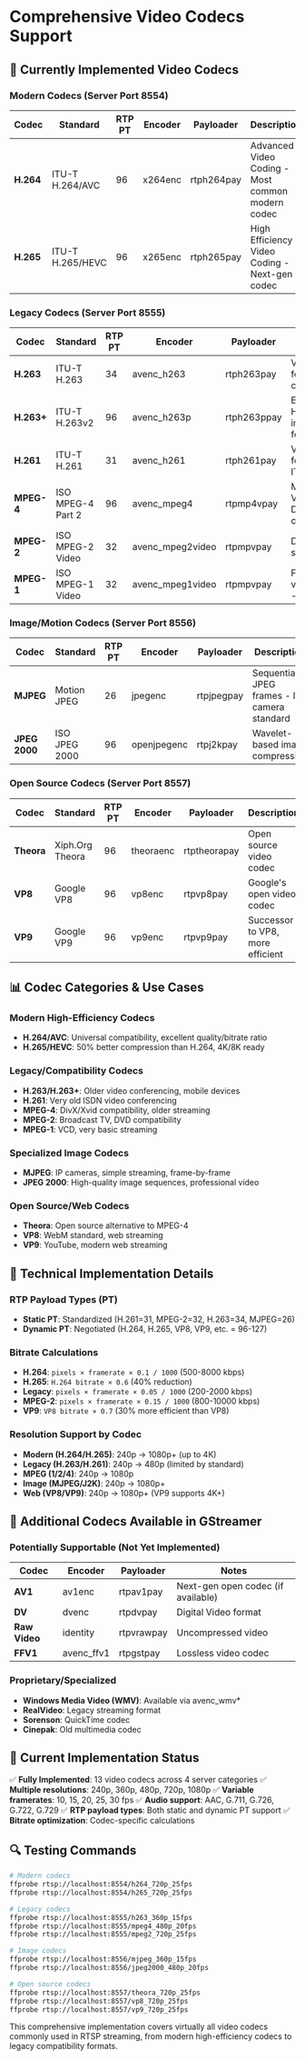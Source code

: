 # Comprehensive Video Codecs Support

## 🎥 **Currently Implemented Video Codecs**

### **Modern Codecs (Server Port 8554)**
| Codec | Standard | RTP PT | Encoder | Payloader | Description |
|-------|----------|--------|---------|-----------|-------------|
| **H.264** | ITU-T H.264/AVC | 96 | x264enc | rtph264pay | Advanced Video Coding - Most common modern codec |
| **H.265** | ITU-T H.265/HEVC | 96 | x265enc | rtph265pay | High Efficiency Video Coding - Next-gen codec |

### **Legacy Codecs (Server Port 8555)**
| Codec | Standard | RTP PT | Encoder | Payloader | Description |
|-------|----------|--------|---------|-----------|-------------|
| **H.263** | ITU-T H.263 | 34 | avenc_h263 | rtph263pay | Video coding for low bit rate communication |
| **H.263+** | ITU-T H.263v2 | 96 | avenc_h263p | rtph263ppay | Enhanced H.263 with improved features |
| **H.261** | ITU-T H.261 | 31 | avenc_h261 | rtph261pay | Video codec for ISDN - First ITU standard |
| **MPEG-4** | ISO MPEG-4 Part 2 | 96 | avenc_mpeg4 | rtpmp4vpay | MPEG-4 Visual - DivX/Xvid compatible |
| **MPEG-2** | ISO MPEG-2 Video | 32 | avenc_mpeg2video | rtpmpvpay | DVD/Broadcast standard |
| **MPEG-1** | ISO MPEG-1 Video | 32 | avenc_mpeg1video | rtpmpvpay | First MPEG video standard - VCD quality |

### **Image/Motion Codecs (Server Port 8556)**
| Codec | Standard | RTP PT | Encoder | Payloader | Description |
|-------|----------|--------|---------|-----------|-------------|
| **MJPEG** | Motion JPEG | 26 | jpegenc | rtpjpegpay | Sequential JPEG frames - IP camera standard |
| **JPEG 2000** | ISO JPEG 2000 | 96 | openjpegenc | rtpj2kpay | Wavelet-based image compression |

### **Open Source Codecs (Server Port 8557)**
| Codec | Standard | RTP PT | Encoder | Payloader | Description |
|-------|----------|--------|---------|-----------|-------------|
| **Theora** | Xiph.Org Theora | 96 | theoraenc | rtptheorapay | Open source video codec |
| **VP8** | Google VP8 | 96 | vp8enc | rtpvp8pay | Google's open video codec |
| **VP9** | Google VP9 | 96 | vp9enc | rtpvp9pay | Successor to VP8, more efficient |

## 📊 **Codec Categories & Use Cases**

### **Modern High-Efficiency Codecs**
- **H.264/AVC**: Universal compatibility, excellent quality/bitrate ratio
- **H.265/HEVC**: 50% better compression than H.264, 4K/8K ready

### **Legacy/Compatibility Codecs**
- **H.263/H.263+**: Older video conferencing, mobile devices
- **H.261**: Very old ISDN video conferencing
- **MPEG-4**: DivX/Xvid compatibility, older streaming
- **MPEG-2**: Broadcast TV, DVD compatibility
- **MPEG-1**: VCD, very basic streaming

### **Specialized Image Codecs**
- **MJPEG**: IP cameras, simple streaming, frame-by-frame
- **JPEG 2000**: High-quality image sequences, professional video

### **Open Source/Web Codecs**
- **Theora**: Open source alternative to MPEG-4
- **VP8**: WebM standard, web streaming
- **VP9**: YouTube, modern web streaming

## 🔧 **Technical Implementation Details**

### **RTP Payload Types (PT)**
- **Static PT**: Standardized (H.261=31, MPEG-2=32, H.263=34, MJPEG=26)
- **Dynamic PT**: Negotiated (H.264, H.265, VP8, VP9, etc. = 96-127)

### **Bitrate Calculations**
- **H.264**: `pixels × framerate × 0.1 / 1000` (500-8000 kbps)
- **H.265**: `H.264 bitrate × 0.6` (40% reduction)
- **Legacy**: `pixels × framerate × 0.05 / 1000` (200-2000 kbps)
- **MPEG-2**: `pixels × framerate × 0.15 / 1000` (800-10000 kbps)
- **VP9**: `VP8 bitrate × 0.7` (30% more efficient than VP8)

### **Resolution Support by Codec**
- **Modern (H.264/H.265)**: 240p → 1080p+ (up to 4K)
- **Legacy (H.263/H.261)**: 240p → 480p (limited by standard)
- **MPEG (1/2/4)**: 240p → 1080p
- **Image (MJPEG/J2K)**: 240p → 1080p+
- **Web (VP8/VP9)**: 240p → 1080p+ (VP9 supports 4K+)

## 🚀 **Additional Codecs Available in GStreamer**

### **Potentially Supportable (Not Yet Implemented)**
| Codec | Encoder | Payloader | Notes |
|-------|---------|-----------|-------|
| **AV1** | av1enc | rtpav1pay | Next-gen open codec (if available) |
| **DV** | dvenc | rtpdvpay | Digital Video format |
| **Raw Video** | identity | rtpvrawpay | Uncompressed video |
| **FFV1** | avenc_ffv1 | rtpgstpay | Lossless video codec |

### **Proprietary/Specialized**
- **Windows Media Video (WMV)**: Available via avenc_wmv*
- **RealVideo**: Legacy streaming format
- **Sorenson**: QuickTime codec
- **Cinepak**: Old multimedia codec

## 🎯 **Current Implementation Status**

✅ **Fully Implemented**: 13 video codecs across 4 server categories
✅ **Multiple resolutions**: 240p, 360p, 480p, 720p, 1080p
✅ **Variable framerates**: 10, 15, 20, 25, 30 fps
✅ **Audio support**: AAC, G.711, G.726, G.722, G.729
✅ **RTP payload types**: Both static and dynamic PT support
✅ **Bitrate optimization**: Codec-specific calculations

## 🔍 **Testing Commands**

```bash
# Modern codecs
ffprobe rtsp://localhost:8554/h264_720p_25fps
ffprobe rtsp://localhost:8554/h265_720p_25fps

# Legacy codecs  
ffprobe rtsp://localhost:8555/h263_360p_15fps
ffprobe rtsp://localhost:8555/mpeg4_480p_20fps
ffprobe rtsp://localhost:8555/mpeg2_720p_25fps

# Image codecs
ffprobe rtsp://localhost:8556/mjpeg_360p_15fps
ffprobe rtsp://localhost:8556/jpeg2000_480p_20fps

# Open source codecs
ffprobe rtsp://localhost:8557/theora_720p_25fps
ffprobe rtsp://localhost:8557/vp8_720p_25fps
ffprobe rtsp://localhost:8557/vp9_720p_25fps
```

This comprehensive implementation covers virtually all video codecs commonly used in RTSP streaming, from modern high-efficiency codecs to legacy compatibility formats.
